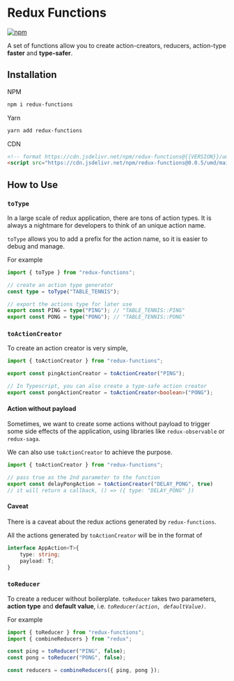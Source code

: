 # Redux Functions

[![npm](https://img.shields.io/npm/v/redux-functions?color=yellow&style=flat-square)](https://www.npmjs.com/package/redux-functions)

A set of functions allow you to create action-creators, reducers, action-type **faster** and **type-safer**.

## Installation

NPM

```bash
npm i redux-functions
```

Yarn

```bash
yarn add redux-functions
```

CDN

```html
<!-- format https://cdn.jsdelivr.net/npm/redux-functions@{{VERSION}}/umd/main.js -->
<script src="https://cdn.jsdelivr.net/npm/redux-functions@0.0.5/umd/main.js"></script>
```

## How to Use

### `toType`

In a large scale of redux application, there are tons of action types. It is always a nightmare for developers to think of an unique action name.

`toType` allows you to add a prefix for the action name, so it is easier to debug and manage.

For example

```typescript
import { toType } from "redux-functions";

// create an action type generator
const type = toType("TABLE_TENNIS");

// export the actions type for later use
export const PING = type("PING"); // "TABLE_TENNIS::PING"
export const PONG = type("PONG"); // "TABLE_TENNIS::PONG"
```

### `toActionCreator`

To create an action creator is very simple,

```typescript
import { toActionCreator } from "redux-functions";

export const pingActionCreator = toActionCreator("PING");

// In Typescript, you can also create a type-safe action creator
export const pongActionCreator = toActionCreator<boolean>("PONG"); 
```

#### Action without payload

Sometimes, we want to create some actions without payload to trigger some side effects of the application, using libraries like `redux-observable` or `redux-saga`.

We can also use `toActionCreator` to achieve the purpose.

```typescript
import { toActionCreator } from "redux-functions";

// pass true as the 2nd parameter to the function
export const delayPongAction = toActionCreator("DELAY_PONG", true) 
// it will return a callback, () => ({ type: "DELAY_PONG" })
```

#### Caveat

There is a caveat about the redux actions generated by `redux-functions`.

All the actions generated by `toActionCreator` will be in the format of

```typescript
interface AppAction<T>{
    type: string;
    payload: T;
}
```

### `toReducer`

To create a reducer without boilerplate. `toReducer` takes two parameters, **action type** and **default value**, i.e. _`toReducer(action, defaultValue)`_.

For example

```typescript
import { toReducer } from "redux-functions";
import { combineReducers } from "redux";

const ping = toReducer("PING", false);
const pong = toReducer("PONG", false);

const reducers = combineReducers({ ping, pong });
```
